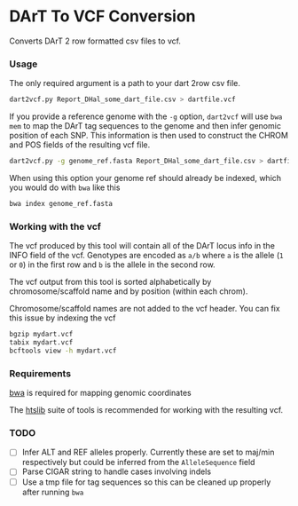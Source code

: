 # DArT To VCF Conversion

Converts DArT 2 row formatted csv files to vcf. 

### Usage

The only required argument is a path to your dart 2row csv file.  

```bash
dart2vcf.py Report_DHal_some_dart_file.csv > dartfile.vcf
```

If you provide a reference genome with the `-g` option, `dart2vcf` will use `bwa mem` to map the DArT tag sequences to the genome and then infer genomic position of each SNP. This information is then used to construct the CHROM and POS fields of the resulting vcf file. 

```bash
dart2vcf.py -g genome_ref.fasta Report_DHal_some_dart_file.csv > dartfile.vcf
```

When using this option your genome ref should already be indexed, which you would do with `bwa` like this

```bash
bwa index genome_ref.fasta
```

### Working with the vcf

The vcf produced by this tool will contain all of the DArT locus info in the INFO field of the vcf. Genotypes are encoded as `a/b` where `a` is the allele (`1` or `0`) in the first row and `b` is the allele in the second row.  

The vcf output from this tool is sorted alphabetically by chromosome/scaffold name and by position (within each chrom). 

Chromosome/scaffold names are not added to the vcf header.  You can fix this issue by indexing the vcf

```bash
bgzip mydart.vcf
tabix mydart.vcf
bcftools view -h mydart.vcf
```

### Requirements

[bwa](https://github.com/lh3/bwa) is required for mapping genomic coordinates

The [htslib](http://www.htslib.org/download/) suite of tools is recommended for working with the resulting vcf. 


### TODO

- [ ] Infer ALT and REF alleles properly. Currently these are set to maj/min respectively but could be inferred from the `AlleleSequence` field
- [ ] Parse CIGAR string to handle cases involving indels
- [ ] Use a tmp file for tag sequences so this can be cleaned up properly after running `bwa`
